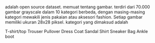 adalah open source dataset. memuat tentang gambar.  terdiri dari 70.000 gambar grayscale dalam 10 kategori berbeda, dengan masing-masing kategori mewakili jenis pakaian atau aksesori fashion. Setiap gambar memiliki ukuran 28x28 piksel. kategori yang dimaksud adalah 

T-shirt/top
Trouser
Pullover
Dress
Coat
Sandal
Shirt
Sneaker
Bag
Ankle boot
